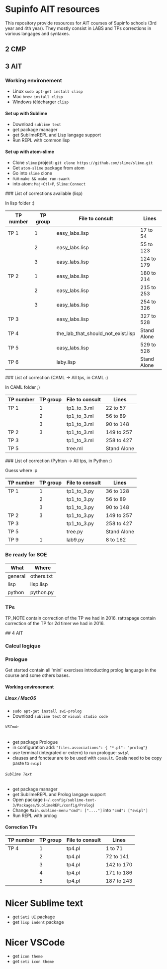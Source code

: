 # Supinfo AIT resources

This repository provide resources for AIT courses of Supinfo schools (3rd year and 4th year). They mostly consist in LABS and TPs corrections in various langages and syntaxes.

## 2 CMP


## 3 AIT

### Working environement

- Linux `sudo apt-get install clisp`
- Mac `brew install clisp`
- Windows télécharger `clisp`

#### Set up with Sublime

- Download `sublime text`
- get package manager
- get SublimeREPL and Lisp langage support
- Run REPL with common lisp

#### Set up with atom-slime

 - Clone `slime` project: `git clone https://github.com/slime/slime.git`
 - Get `atom-slime` package from atom
 - Go into `slime` clone
 - run `make && make run-swank`
 - into atom: `Maj+Ctl+P`, `Slime:Connect`
 

### List of corrections available (lisp)

In lisp folder :)

| TP number | TP group | File to consult                    | Lines       |
| --------- | -------- | ---------------------------------- | ----------- |
| TP 1      | 1        | easy_labs.lisp                     | 17 to 54    |
|           | 2        | easy_labs.lisp                     | 55 to 123   |
|           | 3        | easy_labs.lisp                     | 124 to 179  |
| TP 2      | 1        | easy_labs.lisp                     | 180 to 214  |
|           | 2        | easy_labs.lisp                     | 215 to 253  |
|           | 3        | easy_labs.lisp                     | 254 to 326  |
| TP 3      |          | easy_labs.lisp                     | 327 to 528  |
| TP 4      |          | the_lab_that_should_not_exist.lisp | Stand Alone |
| TP 5      |          | easy_labs.lisp                     | 529 to 528  |
| TP 6      |          | laby.lisp                          | Stand Alone |

### List of correction (CAML -> All tps, in CAML :)

In CAML folder ;)

| TP number | TP group | File to consult | Lines       |
| --------- | -------- | --------------- | ----------- |
| TP 1      | 1        | tp1_to_3.ml     | 22 to 57    |
|           | 2        | tp1_to_3.ml     | 56 to 89    |
|           | 3        | tp1_to_3.ml     | 90 to 148   |
| TP 2      | 3        | tp1_to_3.ml     | 149 to 257  |
| TP 3      |          | tp1_to_3.ml     | 258 to 427  |
| TP 5      |          | tree.ml         | Stand Alone |


### List of correction (Pyhton -> All tps, in Python :)

Guess where :p

| TP number | TP group | File to consult | Lines       |
| --------- | -------- | --------------- | ----------- |
| TP 1      | 1        | tp1_to_3.py     | 36 to 128   |
|           | 2        | tp1_to_3.py     | 56 to 89    |
|           | 3        | tp1_to_3.py     | 90 to 148   |
| TP 2      | 3        | tp1_to_3.py     | 149 to 257  |
| TP 3      |          | tp1_to_3.py     | 258 to 427  |
| TP 5      |          | tree.py         | Stand Alone |
| TP 9      | 1        | lab9.py         | 8 to 162    |

### Be ready for SOE

| What    | Where      |
| ------- | ---------- |
| general | others.txt |
| lisp    | lisp.lisp  |
| python  | python.py  |

### TPs

TP_NOTE contain correction of the TP we had in 2016.
rattrapage contain correction of the TP for 2d timer we had in 2016.

## 4 AIT

### Calcul logique

### Prologue

Get started contain all 'mini' exercises introducting prolog language in the course and some others bases.

#### Working environement

##### Linux / MacOS

- `sudo apt-get install swi-prolog`
- Download `sublime text` or `visual studio code`

###### `VSCode`

- get package Prologue
- in configuration add: `"files.associations": { "*.pl": "prolog"}`
- use terminal (integrated or extern) to run prologue: `swipl`
- clauses and foncteur are to be used with `consult`. Goals need to be copy paste to `swipl`

###### `Sublime Text`

- get package manager
- get SublimeREPL and Prolog langage support
- Open package (`~/.config/sublime-text-3/Packages/SublimeREPL/config/Prolog`)
- Change `Main.sublime-menu` `"cmd": ["...."]` into `"cmd": ["swipl"]`
- Run REPL with prolog

#### Correction TPs

| TP number | TP group | File to consult | Lines       |
| --------- | -------- | --------------- | ----------- |
| TP 4      | 1        | tp4.pl          | 1 to 71     |
|           | 2        | tp4.pl          | 72 to 141   |
|           | 3        | tp4.pl          | 142 to 170  |
|           | 4        | tp4.pl          | 171 to 186  |
|           | 5        | tp4.pl          | 187 to 243  |


# Nicer Sublime text

- get `Seti UI` package
- get `lisp indent` package

# Nicer VSCode

- get `icon theme`
- get `seti icon theme`
